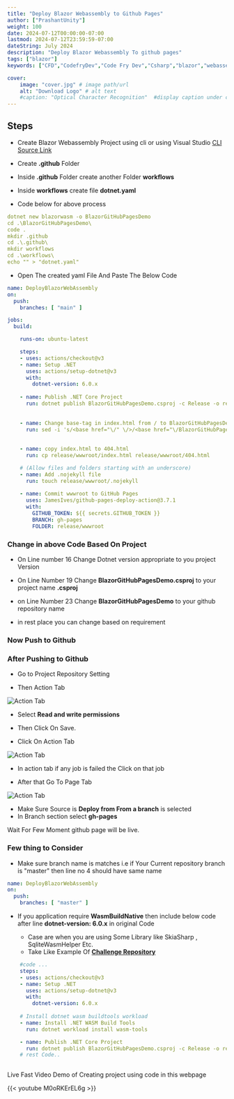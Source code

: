 ```yaml
---
title: "Deploy Blazor Webassembly to Github Pages"
author: ["PrashantUnity"]
weight: 100
date: 2024-07-12T00:00:00-07:00
lastmod: 2024-07-12T23:59:59-07:00
dateString: July 2024
description: "Deploy Blazor Webassembly To github pages" 
tags: ["blazor"]
keywords: ["CFD","CodefryDev","Code Fry Dev","Csharp","blazor","webassembly" ]

cover:
    image: "cover.jpg" # image path/url
    alt: "Download Logo" # alt text
    #caption: "Optical Character Recognition"  #display caption under cover 
---
```



## Steps

- Create Blazor Webassembly Project using cli or using Visual Studio [CLI Source Link](https://learn.microsoft.com/en-us/aspnet/core/blazor/tooling?view=aspnetcore-8.0&pivots=cli)
- Create **.github** Folder
- Inside **.github** Folder create another Folder **workflows**
- Inside **workflows** create file **dotnet.yaml**

- Code below for above process

```yaml
dotnet new blazorwasm -o BlazorGitHubPagesDemo
cd .\BlazorGitHubPagesDemo\
code .
mkdir .github
cd .\.github\
mkdir workflows
cd .\workflows\
echo "" > "dotnet.yaml"
```

- Open The created yaml File And Paste The Below Code


```yaml
name: DeployBlazorWebAssembly
on:
  push:
    branches: [ "main" ] 

jobs:
  build:

    runs-on: ubuntu-latest

    steps:
    - uses: actions/checkout@v3
    - name: Setup .NET
      uses: actions/setup-dotnet@v3
      with:
        dotnet-version: 6.0.x
        
    - name: Publish .NET Core Project
      run: dotnet publish BlazorGitHubPagesDemo.csproj -c Release -o release --nologo
    
 
    - name: Change base-tag in index.html from / to BlazorGitHubPagesDemo
      run: sed -i 's/<base href="\/" \/>/<base href="\/BlazorGitHubPagesDemo\/" \/>/g' release/wwwroot/index.html
    
 
    - name: copy index.html to 404.html
      run: cp release/wwwroot/index.html release/wwwroot/404.html

    # (Allow files and folders starting with an underscore)
    - name: Add .nojekyll file
      run: touch release/wwwroot/.nojekyll
      
    - name: Commit wwwroot to GitHub Pages
      uses: JamesIves/github-pages-deploy-action@3.7.1
      with:
        GITHUB_TOKEN: ${{ secrets.GITHUB_TOKEN }}
        BRANCH: gh-pages
        FOLDER: release/wwwroot
```

### Change in above Code Based On Project


- On Line number 16 Change Dotnet version appropriate to you project Version

- On Line Number 19 Change **BlazorGitHubPagesDemo.csproj** to your project name **.csproj**

- on Line Number 23 Change **BlazorGitHubPagesDemo** to your github repository name

- in rest place you can change based on requirement

### Now Push to Github

### After Pushing to Github

- Go to Project Repository Setting

- Then Action Tab

![Action Tab](./action.png)

- Select **Read and write permissions**

- Then Click On Save.

- Click On Action Tab

![Action Tab](./action.png)

- In action tab if any job is failed the Click on that job

- After that Go To Page Tab

![Action Tab](./page.png)

- Make Sure Source is **Deploy from From a branch** is selected
- In Branch section select **gh-pages**


Wait For Few Moment github page will be live.

### Few thing to Consider

- Make sure branch name is matches i.e if Your Current repository branch is "master" then line no 4 should have same name

```yaml
name: DeployBlazorWebAssembly
on:
  push:
    branches: [ "master" ]

```

- If you application require **WasmBuildNative** then include below code after line **dotnet-version: 6.0.x** in original Code
    
    - Case are when you are using Some Library like SkiaSharp , SqliteWasmHelper Etc.
    - Take Like Example Of [**Challenge Repository**](https://github.com/codefrydev/Challenge/blob/master/.github/workflows/dotnet.yml)

```yaml
    #code ...
    steps:
    - uses: actions/checkout@v3
    - name: Setup .NET
      uses: actions/setup-dotnet@v3
      with:
        dotnet-version: 6.0.x
        
    # Install dotnet wasm buildtools workload
    - name: Install .NET WASM Build Tools
      run: dotnet workload install wasm-tools

    - name: Publish .NET Core Project
      run: dotnet publish BlazorGitHubPagesDemo.csproj -c Release -o release --nologo
    # rest Code..
    
```

Live Fast Video Demo of Creating project using code in this webpage

{{< youtube M0oRKErEL6g >}}
